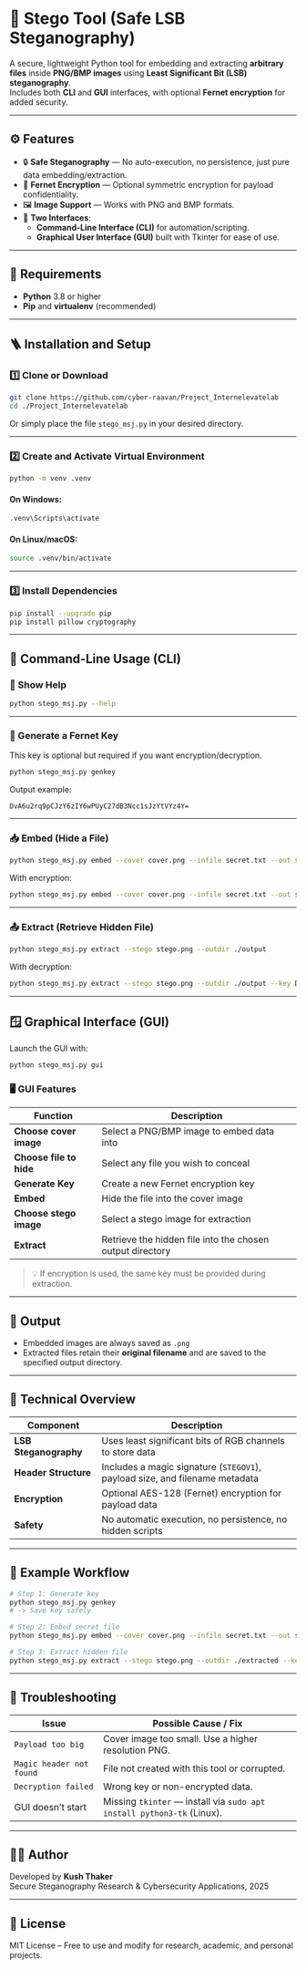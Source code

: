 # 🧩 Stego Tool (Safe LSB Steganography)

A secure, lightweight Python tool for embedding and extracting **arbitrary files** inside **PNG/BMP images** using **Least Significant Bit (LSB) steganography**.  
Includes both **CLI** and **GUI** interfaces, with optional **Fernet encryption** for added security.

---

## ⚙️ Features

- 🔒 **Safe Steganography** — No auto-execution, no persistence, just pure data embedding/extraction.  
- 🧠 **Fernet Encryption** — Optional symmetric encryption for payload confidentiality.  
- 🖼️ **Image Support** — Works with PNG and BMP formats.  
- 🧰 **Two Interfaces**:
  - **Command-Line Interface (CLI)** for automation/scripting.
  - **Graphical User Interface (GUI)** built with Tkinter for ease of use.

---

## 🧱 Requirements

- **Python** 3.8 or higher  
- **Pip** and **virtualenv** (recommended)

---

## 🪜 Installation and Setup

### 1️⃣ Clone or Download

```bash
git clone https://github.com/cyber-raavan/Project_Internelevatelab
cd ./Project_Internelevatelab
```

Or simply place the file `stego_msj.py` in your desired directory.

---

### 2️⃣ Create and Activate Virtual Environment

```bash
python -m venv .venv
```

#### On Windows:
```bash
.venv\Scripts\activate
```

#### On Linux/macOS:
```bash
source .venv/bin/activate
```

---

### 3️⃣ Install Dependencies

```bash
pip install --upgrade pip
pip install pillow cryptography
```

---

## 🧮 Command-Line Usage (CLI)

### 🧾 Show Help
```bash
python stego_msj.py --help
```

---

### 🔑 Generate a Fernet Key
This key is optional but required if you want encryption/decryption.

```bash
python stego_msj.py genkey
```

Output example:
```
DvA6u2rq9pCJzY6zIY6wPUyC27dB3Ncc1sJzYtVYz4Y=
```

---

### 📥 Embed (Hide a File)
```bash
python stego_msj.py embed --cover cover.png --infile secret.txt --out stego.png
```

With encryption:
```bash
python stego_msj.py embed --cover cover.png --infile secret.txt --out stego.png --key DvA6u2rq9pCJzY6zIY6wPUyC27dB3Ncc1sJzYtVYz4Y=
```

---

### 📤 Extract (Retrieve Hidden File)
```bash
python stego_msj.py extract --stego stego.png --outdir ./output
```

With decryption:
```bash
python stego_msj.py extract --stego stego.png --outdir ./output --key DvA6u2rq9pCJzY6zIY6wPUyC27dB3Ncc1sJzYtVYz4Y=
```

---

## 🪟 Graphical Interface (GUI)

Launch the GUI with:
```bash
python stego_msj.py gui
```

### 🖥️ GUI Features

| Function | Description |
|-----------|--------------|
| **Choose cover image** | Select a PNG/BMP image to embed data into |
| **Choose file to hide** | Select any file you wish to conceal |
| **Generate Key** | Create a new Fernet encryption key |
| **Embed** | Hide the file into the cover image |
| **Choose stego image** | Select a stego image for extraction |
| **Extract** | Retrieve the hidden file into the chosen output directory |

> 💡 If encryption is used, the same key must be provided during extraction.

---

## 📂 Output

- Embedded images are always saved as `.png`
- Extracted files retain their **original filename** and are saved to the specified output directory.

---

## 🧩 Technical Overview

| Component | Description |
|------------|-------------|
| **LSB Steganography** | Uses least significant bits of RGB channels to store data |
| **Header Structure** | Includes a magic signature (`STEGOV1`), payload size, and filename metadata |
| **Encryption** | Optional AES-128 (Fernet) encryption for payload data |
| **Safety** | No automatic execution, no persistence, no hidden scripts |

---

## 🧠 Example Workflow

```bash
# Step 1: Generate key
python stego_msj.py genkey
# -> Save key safely

# Step 2: Embed secret file
python stego_msj.py embed --cover cover.png --infile secret.txt --out stego.png --key <your_key>

# Step 3: Extract hidden file
python stego_msj.py extract --stego stego.png --outdir ./extracted --key <your_key>
```

---

## 🧰 Troubleshooting

| Issue | Possible Cause / Fix |
|--------|----------------------|
| `Payload too big` | Cover image too small. Use a higher resolution PNG. |
| `Magic header not found` | File not created with this tool or corrupted. |
| `Decryption failed` | Wrong key or non-encrypted data. |
| GUI doesn’t start | Missing `tkinter` — install via `sudo apt install python3-tk` (Linux). |

---

## 🧑‍💻 Author
Developed by **Kush Thaker**  
Secure Steganography Research & Cybersecurity Applications, 2025

---

## 📜 License
MIT License – Free to use and modify for research, academic, and personal projects.
